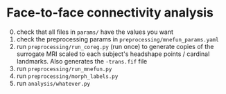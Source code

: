 # Face-to-face connectivity analysis

0. check that all files in `params/` have the values you want
1. check the preprocessing params in `preprocessing/mnefun_params.yaml`
2. run `preprocessing/run_coreg.py` (run once) to generate copies of the
   surrogate MRI scaled to each subject's headshape points / cardinal
   landmarks. Also generates the `-trans.fif` file
3. run `preprocessing/run_mnefun.py`
4. run `preprocessing/morph_labels.py`
5. run `analysis/whatever.py`
